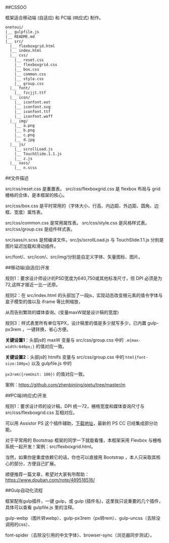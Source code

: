 ﻿##CSSOO

框架适合移动端 (自适应) 和 PC端 (响应式) 制作。

```txt
onetoui/
|__ gulpfile.js
|__ README.md
|__ src/
  |__ flexboxgrid.html
  |__ index.html
  |__ css/
    |__ reset.css
    |__ flexboxgrid.css
    |__ box.css
    |__ common.css
    |__ style.css
    |__ group.css
  |__ font/
    |__ fzcjjt.ttf
  |__ icon/
    |__ iconfont.eot
    |__ iconfont.svg
    |__ iconfont.ttf
    |__ iconfont.woff
  |__ img/
    |__ a.png
    |__ b.png
    |__ c.png
    |__ d.jpg
  |__ js/
    |__ scrollLoad.js
    |__ TouchSlide.1.1.js
    |__ z.js
  |__ sass/
    |__ n.scss
```
##文件描述

src/css/reset.css 是重置表。 src/css/flexboxgrid.css 是 flexbox 布局与 grid 栅格的合体，是本框架的核心。

src/css/box.css 是平时常用的（字体大小、行高、内边距、外边距、圆角、边框、宽度）属性表。

src/css/common.css 是常用属性表。 src/css/style.css 是风格样式表。 src/css/group.css 是组件样式表。

src/sass/n.scss 是预编译文件。src/js/scrollLoad.js 与 TouchSlide.1.1.js 分别是图片延迟加载和滑动插件。

src/font/、src/icon/、src/img/分别是自定义字体、矢量图标、图片。

##移动端(自适应)开发

规则1：要求设计师设计的PSD宽度为640,750或其他标准尺寸，但 DPI 必须是为72,这样才接近一比一还原。

规则2：在 src/index.html 的头部加了一段js，实现动态改变根元素的值令字体与盒子模型的值以及 iframe 等比例缩放，

从而告别繁琐的媒体查询。(变量maxW就是设计稿的宽度)

规则3：样式表里所有单位写PX，设计稿里的值是多少就写多少，已内置 gulp-px3rem ，一键转换，省心方便。

**关键设置1**：头部js的 maxW 变量与 src/css/group.css 中的 `.m{max-width:640px;}` 的值对应一致。

**关键设置2**：头部js的 htmlfs 变量与 src/css/group.css 中的 `html{font-size:100px}` 以及 gulpfile.js 中的

 `px3rem({remUnit: 100})` 的值对应一致。

案例：https://github.com/zhenbinjing/qietu/tree/master/m

##PC端(响应式)开发

规则1：要求设计师的设计稿，DPI 统一72，栅格宽度和媒体查询尺寸与 src/css/flexboxgrid.css 互相对应。

可以用 Assistor PS 这个插件辅助，[下载地址](http://witstudio.net/)，最新的 PS CC 已经集成部分功能。

对于平常用的 Bootstrap 框架的同学一下就能看懂，本框架采用 Flexbox 与栅格系统一起开发！案例：src/flexboxgrid.html。

当然，如果你是重度依赖它的话，你也可以直接用 Bootstrap ，本人只采取其核心的部分，方便自己扩展。

顺便推荐一篇文章，希望对大家有所帮助：https://www.douban.com/note/489518516/

##Gulp自动化流程

框架配有gulp插件，一键 gulp，或 gulp (插件名)，这里我只说重要的几个插件，具体可以查看 gulpfile.js 里的注释。

gulp-webp（图片转webp）、gulp-px3rem（px转rem）、gulp-uncss（去除没调用的css）、

font-spider（去除没引用的中文字体）、browser-sync（浏览器同步测试）。